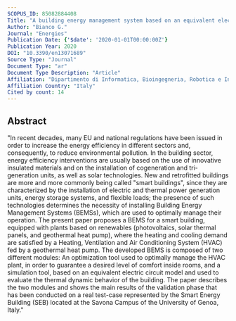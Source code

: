 ```yaml
---
SCOPUS_ID: 85082884408
Title: "A building energy management system based on an equivalent electric circuit model"
Author: "Bianco G."
Journal: "Energies"
Publication Date: {'$date': '2020-01-01T00:00:00Z'}
Publication Year: 2020
DOI: "10.3390/en13071689"
Source Type: "Journal"
Document Type: "ar"
Document Type Description: "Article"
Affiliation: "Dipartimento di Informatica, Bioingegneria, Robotica e Ingegneria dei Sistemi"
Affiliation Country: "Italy"
Cited by count: 14
---
```


## Abstract
"In recent decades, many EU and national regulations have been issued in order to increase the energy efficiency in different sectors and, consequently, to reduce environmental pollution. In the building sector, energy efficiency interventions are usually based on the use of innovative insulated materials and on the installation of cogeneration and tri-generation units, as well as solar technologies. New and retrofitted buildings are more and more commonly being called \"smart buildings\", since they are characterized by the installation of electric and thermal power generation units, energy storage systems, and flexible loads; the presence of such technologies determines the necessity of installing Building Energy Management Systems (BEMSs), which are used to optimally manage their operation. The present paper proposes a BEMS for a smart building, equipped with plants based on renewables (photovoltaics, solar thermal panels, and geothermal heat pump), where the heating and cooling demand are satisfied by a Heating, Ventilation and Air Conditioning System (HVAC) fed by a geothermal heat pump. The developed BEMS is composed of two different modules: An optimization tool used to optimally manage the HVAC plant, in order to guarantee a desired level of comfort inside rooms, and a simulation tool, based on an equivalent electric circuit model and used to evaluate the thermal dynamic behavior of the building. The paper describes the two modules and shows the main results of the validation phase that has been conducted on a real test-case represented by the Smart Energy Building (SEB) located at the Savona Campus of the University of Genoa, Italy."

